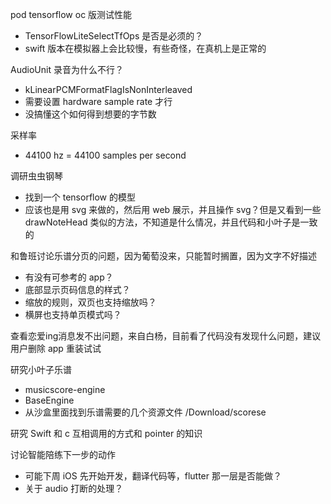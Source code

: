 pod tensorflow oc 版测试性能
- TensorFlowLiteSelectTfOps 是否是必须的？
- swift 版本在模拟器上会比较慢，有些奇怪，在真机上是正常的

AudioUnit 录音为什么不行？
- kLinearPCMFormatFlagIsNonInterleaved
- 需要设置 hardware sample rate 才行
- 没搞懂这个如何得到想要的字节数

采样率
- 44100 hz = 44100 samples per second

调研虫虫钢琴
- 找到一个 tensorflow 的模型
- 应该也是用 svg 来做的，然后用 web 展示，并且操作 svg？但是又看到一些 drawNoteHead 类似的方法，不知道是什么情况，并且代码和小叶子是一致的

和鲁班讨论乐谱分页的问题，因为葡萄没来，只能暂时搁置，因为文字不好描述
- 有没有可参考的 app？
- 底部显示页码信息的样式？
- 缩放的规则，双页也支持缩放吗？
- 横屏也支持单页模式吗？

查看恋爱ing消息发不出问题，来自白杨，目前看了代码没有发现什么问题，建议用户删除 app 重装试试

研究小叶子乐谱
- musicscore-engine
- BaseEngine
- 从沙盒里面找到乐谱需要的几个资源文件 /Download/scorese

研究 Swift 和 c 互相调用的方式和 pointer 的知识

讨论智能陪练下一步的动作
- 可能下周 iOS 先开始开发，翻译代码等，flutter 那一层是否能做？
- 关于 audio 打断的处理？